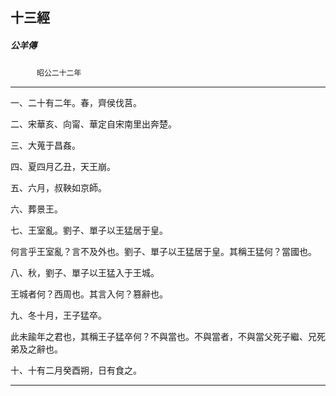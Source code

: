 

## 十三經

##### 公羊傳
　　　`昭公二十二年`

* * *

一、二十有二年。春，齊侯伐莒。

二、宋華亥、向甯、華定自宋南里出奔楚。

三、大蒐于昌姦。

四、夏四月乙丑，天王崩。

五、六月，叔鞅如京師。

六、葬景王。

七、王室亂。劉子、單子以王猛居于皇。

何言乎王室亂？言不及外也。劉子、單子以王猛居于皇。其稱王猛何？當國也。

八、秋，劉子、單子以王猛入于王城。

王城者何？西周也。其言入何？篡辭也。

九、冬十月，王子猛卒。

此未踰年之君也，其稱王子猛卒何？不與當也。不與當者，不與當父死子繼、兄死弟及之辭也。

十、十有二月癸酉朔，日有食之。

* * *

